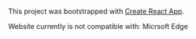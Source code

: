 This project was bootstrapped with [Create React App](https://github.com/facebook/create-react-app).

Website currently is not compatible with: Micrsoft Edge